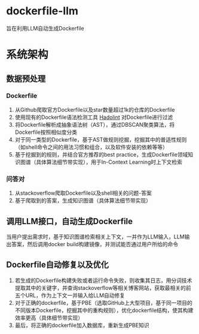 # dockerfile-llm
旨在利用LLM自动生成Dockerfile
# 系统架构
## 数据预处理
### Dockerfile
1. 从Github爬取官方Dockerfile以及star数量超过1k的仓库的Dockerfile
2. 使用现有的Dockerfile语法检测工具 [Hadolint](https://github.com/hadolint/hadolint) 对Dockerfile进行过滤
3. 将Dockerfile解析成抽象语法树（AST），通过DBSCAN聚类算法，将Dockerfile按照相似度分类
4. 对于同一类型的Dockerfile，基于AST做规则挖掘，挖掘其中的普适性规则（如shell命令之间的用法习惯和组合，以及软件安装的依赖等等）
5. 基于挖掘到的规则，并结合官方推荐的best practice，生成Dockerfile领域知识图谱（具体算法细节带实现），用于In-Context Learning时上下文检索
### 问答对
1. 从stackoverflow爬取Dockerfile以及shell相关的问题-答案
2. 基于爬取到的答案，生成知识图谱（具体算法细节带实现）
## 调用LLM接口，自动生成Dockerfile
当用户提出需求时，基于知识图谱检索相关上下文，一并作为LLM输入，LLM输出答案，然后调用docker build构建镜像，并测试能否通过用户所给的命令
## Dockerfile自动修复以及优化
1. 若生成的Dockerfile构建失败或者运行命令失败，则收集其日志，用分词技术提取其中的关键字，并查询stackoverflow等相关博客网站，获取最相关的前五个URL，作为上下文一并输入给LLM自动修复
2. 对于正确的dockerfile，基于PBE（选取GitHub上大型项目，基于同一项目的不同版本Dockerfile，挖掘其中的重构规则），优化dockerfile结构，使其构建效率更高（具体细节带实现）
3. 最后，将正确的dockerfile加入数据库，重新生成PBE知识
